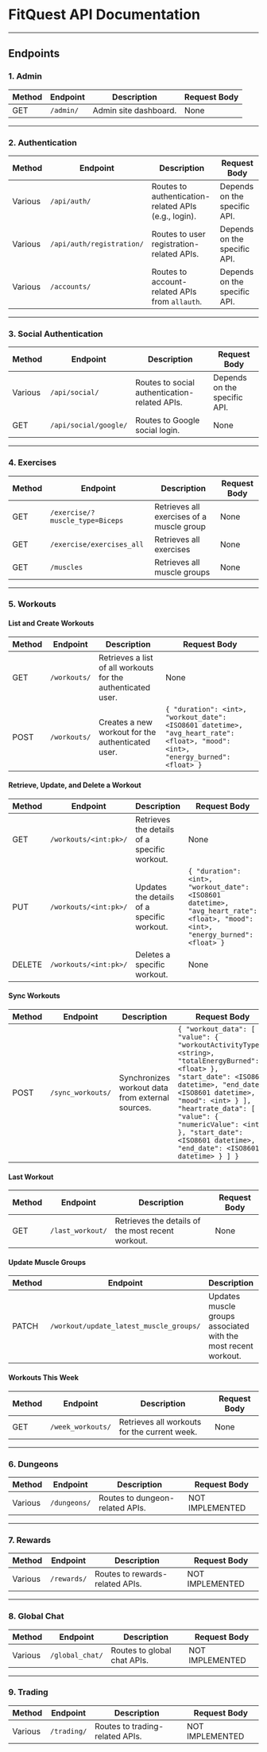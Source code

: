# FitQuest API Documentation



---

## Endpoints

### **1. Admin**
| Method | Endpoint  | Description            | Request Body |
|--------|-----------|------------------------|--------------|
| GET    | `/admin/` | Admin site dashboard.  | None         |

---

### **2. Authentication**
| Method  | Endpoint                         | Description                                              | Request Body |
|---------|----------------------------------|----------------------------------------------------------|--------------|
| Various | `/api/auth/`                     | Routes to authentication-related APIs (e.g., login).     | Depends on the specific API. |
| Various | `/api/auth/registration/`        | Routes to user registration-related APIs.                | Depends on the specific API. |
| Various | `/accounts/`                     | Routes to account-related APIs from `allauth`.           | Depends on the specific API. |

---

### **3. Social Authentication**
| Method | Endpoint              | Description                                             | Request Body |
|--------|-----------------------|---------------------------------------------------------|--------------|
| Various | `/api/social/`       | Routes to social authentication-related APIs.          | Depends on the specific API. |
| GET    | `/api/social/google/` | Routes to Google social login.                         | None         |

---

### **4. Exercises**
| Method | Endpoint                        | Description                               | Request Body |
|--------|---------------------------------|-------------------------------------------|--------------|
| GET    | `/exercise/?muscle_type=Biceps` | Retrieves all exercises of a muscle group | None         |
| GET    | `/exercise/exercises_all`       | Retrieves all exercises                   | None         |
| GET    | `/muscles`                      | Retrieves all muscle groups               | None         |

---

### **5. Workouts**
#### List and Create Workouts
| Method | Endpoint              | Description                              | Request Body                                                                                                   |
|--------|-----------------------|------------------------------------------|---------------------------------------------------------------------------------------------------------------|
| GET    | `/workouts/`          | Retrieves a list of all workouts for the authenticated user. | None                                                                                                          |
| POST   | `/workouts/`          | Creates a new workout for the authenticated user.            | `{ "duration": <int>, "workout_date": <ISO8601 datetime>, "avg_heart_rate": <float>, "mood": <int>, "energy_burned": <float> }` |

#### Retrieve, Update, and Delete a Workout
| Method | Endpoint              | Description                                                | Request Body                                                                                                       |
|--------|-----------------------|------------------------------------------------------------|-------------------------------------------------------------------------------------------------------------------|
| GET    | `/workouts/<int:pk>/` | Retrieves the details of a specific workout.               | None                                                                                                              |
| PUT    | `/workouts/<int:pk>/` | Updates the details of a specific workout.                 | `{ "duration": <int>, "workout_date": <ISO8601 datetime>, "avg_heart_rate": <float>, "mood": <int>, "energy_burned": <float> }` |
| DELETE | `/workouts/<int:pk>/` | Deletes a specific workout.                                | None                                                                                                              |

#### Sync Workouts
| Method | Endpoint              | Description                                                | Request Body                                                                                                                                                                                                                                                                                                                |
|--------|-----------------------|------------------------------------------------------------|------------------------------------------------------------------------------------------------------------------------------------------------------------------------------------------------------------------------------------------------------------------------------------------------------------------------------|
| POST   | `/sync_workouts/`     | Synchronizes workout data from external sources.           | `{ "workout_data": [ { "value": { "workoutActivityType": <string>, "totalEnergyBurned": <float> }, "start_date": <ISO8601 datetime>, "end_date": <ISO8601 datetime>, "mood": <int> } ], "heartrate_data": [ { "value": { "numericValue": <int> }, "start_date": <ISO8601 datetime>, "end_date": <ISO8601 datetime> } ] }` |

#### Last Workout
| Method | Endpoint              | Description                                                | Request Body                                                                                                   |
|--------|-----------------------|------------------------------------------------------------|---------------------------------------------------------------------------------------------------------------|
| GET    | `/last_workout/`      | Retrieves the details of the most recent workout.          | None                                                                                                          |

#### Update Muscle Groups
| Method | Endpoint                                  | Description                                                | Request Body                                                                                     |
|--------|------------------------------------------|------------------------------------------------------------|-------------------------------------------------------------------------------------------------|
| PATCH  | `/workout/update_latest_muscle_groups/`  | Updates muscle groups associated with the most recent workout. | `{ "muscleGroups": [<string>, <string>, ...] }`                                                |

#### Workouts This Week
| Method | Endpoint              | Description                                                | Request Body                                                                                     |
|--------|-----------------------|------------------------------------------------------------|-------------------------------------------------------------------------------------------------|
| GET    | `/week_workouts/`     | Retrieves all workouts for the current week.               | None                                                                                           |

---

### **6. Dungeons**
| Method | Endpoint             | Description                          | Request Body                     |
|--------|-----------------------|--------------------------------------|----------------------------------|
| Various | `/dungeons/`         | Routes to dungeon-related APIs.      | NOT IMPLEMENTED     |

---

### **7. Rewards**
| Method | Endpoint             | Description                          | Request Body                     |
|--------|-----------------------|--------------------------------------|----------------------------------|
| Various | `/rewards/`          | Routes to rewards-related APIs.      | NOT IMPLEMENTED     |

---

### **8. Global Chat**
| Method | Endpoint             | Description                          | Request Body                     |
|--------|-----------------------|--------------------------------------|----------------------------------|
| Various | `/global_chat/`      | Routes to global chat APIs.          | NOT IMPLEMENTED     |

---

### **9. Trading**
| Method | Endpoint             | Description                          | Request Body                     |
|--------|-----------------------|--------------------------------------|----------------------------------|
| Various | `/trading/`          | Routes to trading-related APIs.      | NOT IMPLEMENTED     |
